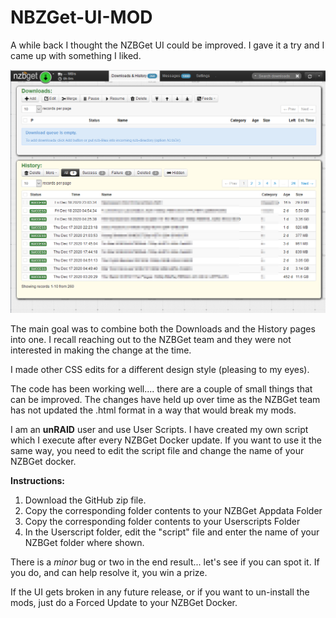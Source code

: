 # NBZGet-UI-MOD
 
 
 A while back I thought the NZBGet UI could be improved. I gave it a try and I came up with something I liked.
 
 ![](UI.png)
 
 The main goal was to combine both the Downloads and the History pages into one. I recall reaching out to the NZBGet team and they were not interested in making the change at the time.
  
 I made other CSS edits for a different design style (pleasing to my eyes).
 
 The code has been working well.... there are a couple of small things that can be improved. The changes have held up over time as the NZBGet team has not updated the .html format in a way that would break my mods.
 
 I am an **unRAID** user and use User Scripts. I have created my own script which I execute after every NZBGet Docker update. If you want to use it the same way, you need to edit the script file and change the name of your NZBGet docker. 
 
 **Instructions:**
 1. Download the GitHub zip file.
 2. Copy the corresponding folder contents to your NZBGet Appdata Folder
 3. Copy the corresponding folder contents to your Userscripts Folder 
 4. In the Userscript folder, edit the "script" file and enter the name of your NZBGet folder where shown.
 
 There is a *minor* bug or two in the end result... let's see if you can spot it. If you do, and can help resolve it, you win a prize.
 
 If the UI gets broken in any future release, or if you want to un-install the mods, just do a Forced Update to your NZBGet Docker.
 
 
 
 